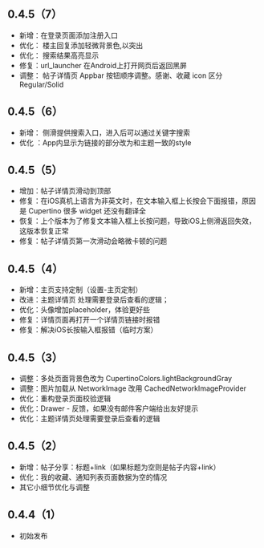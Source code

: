 ## 0.4.5（7）

- 新增：在登录页面添加注册入口
- 优化： 楼主回复添加轻微背景色,以突出
- 优化： 搜索结果高亮显示
- 修复：url_launcher 在Android上打开网页后返回黑屏 
- 调整： 帖子详情页 Appbar 按钮顺序调整。感谢、收藏 icon 区分 Regular/Solid

## 0.4.5（6）

- 新增： 侧滑提供搜索入口，进入后可以通过关键字搜索
- 优化 ：App内显示为链接的部分改为和主题一致的style
  
## 0.4.5（5）

- 增加：帖子详情页滑动到顶部
- 修复：在iOS真机上语言为非英文时，在文本输入框上长按会下面报错，原因是 Cupertino 很多 widget 还没有翻译全
- 恢复：上个版本为了修复文本输入框上长按问题，导致iOS上侧滑返回失效，这版本恢复正常
- 修复：帖子详情页第一次滑动会略微卡顿的问题

## 0.4.5（4）

- 新增：主页支持定制（设置-主页定制）
- 改进：主题详情页 处理需要登录后查看的逻辑；
- 优化：头像增加placeholder，体验更好些
- 修复：详情页面再打开一个详情页链接时报错
- 修复：解决iOS长按输入框报错（临时方案）

## 0.4.5（3）

- 调整：多处页面背景色改为 CupertinoColors.lightBackgroundGray
- 调整：图片加载从 NetworkImage 改用 CachedNetworkImageProvider
- 优化：重构登录页面校验逻辑
- 优化：Drawer - 反馈，如果没有邮件客户端给出友好提示
- 优化：主题详情页处理需要登录后查看的逻辑

## 0.4.5（2）

- 新增：帖子分享：标题+link（如果标题为空则是帖子内容+link）
- 优化：我的收藏、通知列表页面数据为空的情况
- 其它小细节优化与调整

## 0.4.4（1）

- 初始发布
